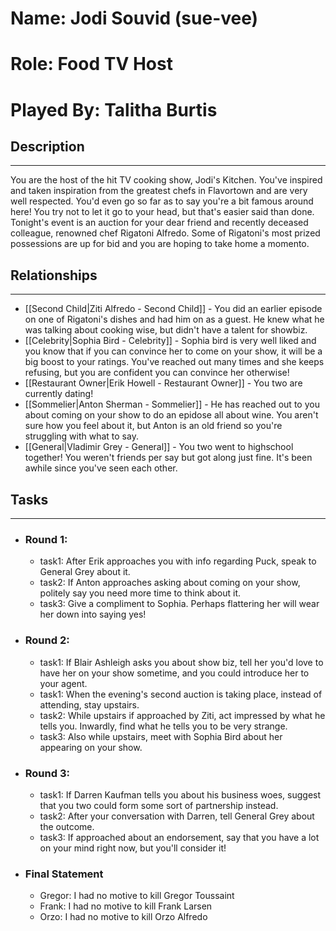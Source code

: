 # Name: Jodi Souvid (sue-vee)
# Role: Food TV Host
# Played By: Talitha Burtis

## Description
---
You are the host of the hit TV cooking show, Jodi's Kitchen. You've inspired and taken inspiration from the greatest chefs in Flavortown and are very well respected. You'd even go so far as to say you're a bit famous around here! You try not to let it go to your head, but that's easier said than done. Tonight's event is an auction for your dear friend and recently deceased colleague, renowned chef Rigatoni Alfredo. Some of Rigatoni's most prized possessions are up for bid and you are hoping to take home a momento.

## Relationships
---
- [[Second Child|Ziti Alfredo - Second Child]] - You did an earlier episode on one of Rigatoni's dishes and had him on as a guest. He knew what he was talking about cooking wise, but didn't have a talent for showbiz.
- [[Celebrity|Sophia Bird - Celebrity]] - Sophia bird is very well liked and you know that if you can convince her to come on your show, it will be a big boost to your ratings. You've reached out many times and she keeps refusing, but you are confident you can convince her otherwise!
- [[Restaurant Owner|Erik Howell - Restaurant Owner]] - You two are currently dating!
- [[Sommelier|Anton Sherman - Sommelier]] - He has reached out to you about coming on your show to do an epidose all about wine. You aren't sure how you feel about it, but Anton is an old friend so you're struggling with what to say.
- [[General|Vladimir Grey - General]] - You two went to highschool together! You weren't friends per say but  got along just fine. It's been awhile since you've seen each other.

## Tasks
___
- ### Round 1:
	- task1: After Erik approaches you with info regarding Puck, speak to General Grey about it.
	- task2: If Anton approaches asking about coming on your show, politely say you need more time to think about it.
	- task3: Give a compliment to Sophia. Perhaps flattering her will wear her down into saying yes!
- ### Round 2:
	- task1: If Blair Ashleigh asks you about show biz, tell her you'd love to have her on your show sometime, and you could introduce her to your agent.
	- task1: When the evening's second auction is taking place, instead of attending, stay upstairs.
	- task2: While upstairs if approached by Ziti, act impressed by what he tells you. Inwardly, find what he tells you to be very strange.
	- task3:  Also while upstairs, meet with Sophia Bird about her appearing on your show.
- ### Round 3:
	- task1: If Darren Kaufman tells you about his business woes, suggest that you two could form some sort of partnership instead.
	- task2: After your conversation with Darren, tell General Grey about the outcome.
	- task3: If approached about an endorsement, say that you have a lot on your mind right now, but you'll consider it!
- ### Final Statement
	- Gregor: I had no motive to kill Gregor Toussaint
	- Frank: I had no motive to kill Frank Larsen
	- Orzo: I had no motive to kill Orzo Alfredo